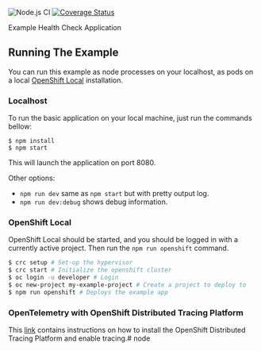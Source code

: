 ![Node.js CI](https://github.com/nodeshift-starters/nodejs-health-check/workflows/ci/badge.svg)
[![Coverage Status](https://coveralls.io/repos/github/nodeshift-starters/nodejs-health-check/badge.svg?branch=main)](https://coveralls.io/github/nodeshift-starters/nodejs-health-check?branch=main) 

Example Health Check Application

## Running The Example

You can run this example as node processes on your localhost, as pods on a local
[OpenShift Local](https://developers.redhat.com/products/openshift-local/overview) installation.

### Localhost

To run the basic application on your local machine, just run the commands bellow:

```
$ npm install
$ npm start
```

This will launch the application on port 8080.

Other options:

* `npm run dev` same as `npm start` but with pretty output log.
* `npm run dev:debug` shows debug information. 

### OpenShift Local

OpenShift Local should be started, and you should be logged in with a currently
active project. Then run the `npm run openshift` command.

```sh
$ crc setup # Set-up the hypervisor
$ crc start # Initialize the openshift cluster
$ oc login -u developer # Login
$ oc new-project my-example-project # Create a project to deploy to
$ npm run openshift # Deploys the example app
```

### OpenTelemetry with OpenShift Distributed Tracing Platform

This [link](./OTEL.md) contains instructions on how to install the 
OpenShift Distributed Tracing Platform and enable tracing.#   n o d e  
 